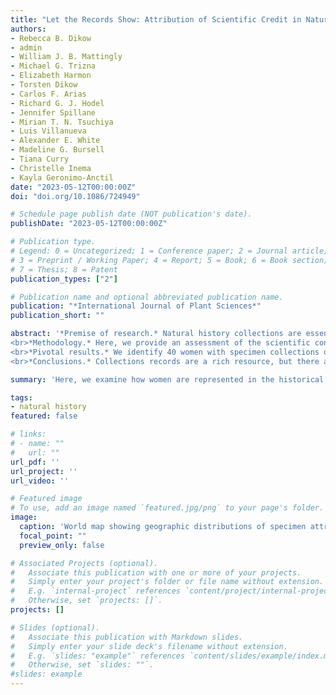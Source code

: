 ```yaml
---
title: "Let the Records Show: Attribution of Scientific Credit in Natural History Collections"
authors:
- Rebecca B. Dikow
- admin
- William J. B. Mattingly
- Michael G. Trizna
- Elizabeth Harmon
- Torsten Dikow
- Carlos F. Arias
- Richard G. J. Hodel
- Jennifer Spillane
- Mirian T. N. Tsuchiya
- Luis Villanueva
- Alexander E. White
- Madeline G. Bursell
- Tiana Curry
- Christelle Inema
- Kayla Geronimo-Anctil
date: "2023-05-12T00:00:00Z"
doi: "doi.org/10.1086/724949"

# Schedule page publish date (NOT publication's date).
publishDate: "2023-05-12T00:00:00Z"

# Publication type.
# Legend: 0 = Uncategorized; 1 = Conference paper; 2 = Journal article;
# 3 = Preprint / Working Paper; 4 = Report; 5 = Book; 6 = Book section;
# 7 = Thesis; 8 = Patent
publication_types: ["2"]

# Publication name and optional abbreviated publication name.
publication: "*International Journal of Plant Sciences*"
publication_short: ""

abstract: '*Premise of research.* Natural history collections are essential resources for taxonomy, systematics, and ecological and climate change research. Mass digitization of these collections provides the opportunity to study broad biological patterns among specimens and their associated metadata at a scale that was previously impossible. The specimen metadata can also be used to study the contributions of the people that collected and identified these specimens. A proper accounting of these contributions impacts our understanding of the history of these collections and who played a role in their growth.
<br>*Methodology.* Here, we provide an assessment of the scientific contributions of past women in science at the Smithsonian Institution, focusing on their specimen collections and identifications. We evaluate natural history specimen collections records available from the Global Biodiversity Information Facility and Smithsonian annual reports, volumes dating to the founding of the Smithsonian in 1846.
<br>*Pivotal results.* We identify 40 women with specimen collections or identifications, with a total of more than 120,000 total specimens attributed to them. In cases where specimens are not yet digitized, we are able to learn more about the women’s contributions using annual reports, which provide a richer picture of their work at the Smithsonian. This work relies on collaboration as well as deep institutional knowledge. We also release a semantic search application, which allows users to search the Smithsonian annual reports.
<br>*Conclusions.* Collections records are a rich resource, but there are significant barriers to accurate specimen attribution, which disproportionately affect women collectors and determiners. We propose ways that we might document these problems at scale and remedy cases of misattribution in digital repositories of record.'

summary: 'Here, we examine how women are represented in the historical record of NHCs and how historical institutional and societal forces disguise their full contribution to the Smithsonian Institution and their scientific impact as members of the Smithsonian community.'

tags:
- natural history
featured: false

# links:
# - name: ""
#   url: ""
url_pdf: ''
url_project: ''
url_video: ''

# Featured image
# To use, add an image named `featured.jpg/png` to your page's folder. 
image:
  caption: 'World map showing geographic distributions of specimen attributions binned into world regions by botanists Mary Agnes Chase, Velva Rudd, Cleofé Calderón, and Vicki Funk. For each researcher, the darker shade indicates collections, and the lighter shade indicates identifications. Photo of Funk taken by M. Bonifacino and published in Susanna et al. (2020). Other photos are from the Smithsonian Institution.'
  focal_point: ""
  preview_only: false

# Associated Projects (optional).
#   Associate this publication with one or more of your projects.
#   Simply enter your project's folder or file name without extension.
#   E.g. `internal-project` references `content/project/internal-project/index.md`.
#   Otherwise, set `projects: []`.
projects: []

# Slides (optional).
#   Associate this publication with Markdown slides.
#   Simply enter your slide deck's filename without extension.
#   E.g. `slides: "example"` references `content/slides/example/index.md`.
#   Otherwise, set `slides: ""`.
#slides: example
---
```



